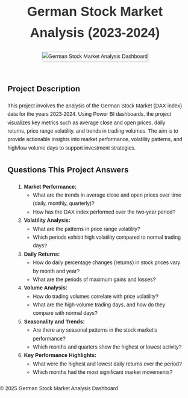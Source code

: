 <!DOCTYPE html>
<html lang="en">
<head>
    <meta charset="UTF-8">
    <meta name="viewport" content="width=device-width, initial-scale=1.0">
    <title>German Stock Market Analysis</title>
    <style>
        /* Styling for title and body */
        h1 {
            text-align: center;
            font-family: Arial, sans-serif;
            font-size: 2.5em;
            color: #333;
            margin-top: 20px;
        }
        body {
            font-family: Arial, sans-serif;
            margin: 0;
            padding: 0;
            line-height: 1.6;
        }
        section {
            margin: 20px;
        }
        ol {
            margin-left: 20px;
        }
        .image-container {
            text-align: center;
            margin: 20px 0;
        }
        .image-container img {
            max-width: 80%;
            height: auto;
            border: 1px solid #ccc;
            box-shadow: 2px 2px 5px rgba(0, 0, 0, 0.1);
        }
    </style>
</head>
<body>
    <header>
        <h1>German Stock Market Analysis (2023-2024)</h1>
        <div class="image-container">
            <img src="your-image-path-here" alt="German Stock Market Analysis Dashboard">
        </div>
    </header>
    <main>
        <section>
            <h2>Project Description</h2>
            <p>
                This project involves the analysis of the German Stock Market (DAX index) data for the years 2023-2024. Using Power BI dashboards, the project visualizes key metrics such as average close and open prices, daily returns, price range volatility, and trends in trading volumes. The aim is to provide actionable insights into market performance, volatility patterns, and high/low volume days to support investment strategies.
            </p>
        </section>
        <section>
            <h2>Questions This Project Answers</h2>
            <ol>
                <li><strong>Market Performance:</strong>
                    <ul>
                        <li>What are the trends in average close and open prices over time (daily, monthly, quarterly)?</li>
                        <li>How has the DAX index performed over the two-year period?</li>
                    </ul>
                </li>
                <li><strong>Volatility Analysis:</strong>
                    <ul>
                        <li>What are the patterns in price range volatility?</li>
                        <li>Which periods exhibit high volatility compared to normal trading days?</li>
                    </ul>
                </li>
                <li><strong>Daily Returns:</strong>
                    <ul>
                        <li>How do daily percentage changes (returns) in stock prices vary by month and year?</li>
                        <li>What are the periods of maximum gains and losses?</li>
                    </ul>
                </li>
                <li><strong>Volume Analysis:</strong>
                    <ul>
                        <li>How do trading volumes correlate with price volatility?</li>
                        <li>What are the high-volume trading days, and how do they compare with normal days?</li>
                    </ul>
                </li>
                <li><strong>Seasonality and Trends:</strong>
                    <ul>
                        <li>Are there any seasonal patterns in the stock market's performance?</li>
                        <li>Which months and quarters show the highest or lowest activity?</li>
                    </ul>
                </li>
                <li><strong>Key Performance Highlights:</strong>
                    <ul>
                        <li>What were the highest and lowest daily returns over the period?</li>
                        <li>Which months had the most significant market movements?</li>
                    </ul>
                </li>
            </ol>
        </section>
    </main>
    <footer>
        <p>&copy; 2025 German Stock Market Analysis Dashboard</p>
    </footer>
</body>
</html>
